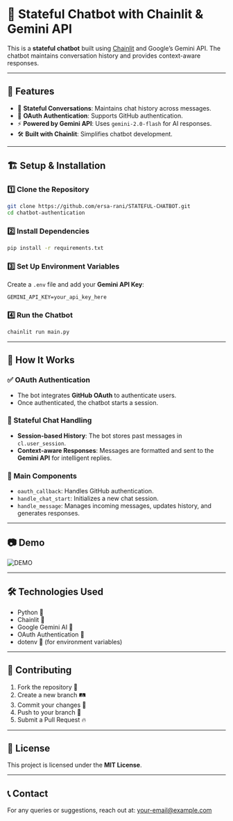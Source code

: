 # 🤖 Stateful Chatbot with Chainlit & Gemini API

This is a **stateful chatbot** built using [Chainlit](https://github.com/Chainlit/chainlit) and Google’s Gemini API. The chatbot maintains conversation history and provides context-aware responses.

---

## 🚀 Features
- 🔄 **Stateful Conversations**: Maintains chat history across messages.
- 🔐 **OAuth Authentication**: Supports GitHub authentication.
- ⚡ **Powered by Gemini API**: Uses `gemini-2.0-flash` for AI responses.
- 🛠️ **Built with Chainlit**: Simplifies chatbot development.

---

## 🏗️ Setup & Installation

### 1️⃣ Clone the Repository
```bash
git clone https://github.com/ersa-rani/STATEFUL-CHATBOT.git
cd chatbot-authentication
```

### 2️⃣ Install Dependencies
```bash
pip install -r requirements.txt
```

### 3️⃣ Set Up Environment Variables
Create a `.env` file and add your **Gemini API Key**:
```env
GEMINI_API_KEY=your_api_key_here
```

### 4️⃣ Run the Chatbot
```bash
chainlit run main.py
```

---

## 📜 How It Works

### ✅ OAuth Authentication
- The bot integrates **GitHub OAuth** to authenticate users.
- Once authenticated, the chatbot starts a session.

### 💬 Stateful Chat Handling
- **Session-based History**: The bot stores past messages in `cl.user_session`.
- **Context-aware Responses**: Messages are formatted and sent to the **Gemini API** for intelligent replies.

### 🔧 Main Components
- `oauth_callback`: Handles GitHub authentication.
- `handle_chat_start`: Initializes a new chat session.
- `handle_message`: Manages incoming messages, updates history, and generates responses.

---

## 📷 Demo
![DEMO](https://github.com/user-attachments/assets/8a3e5042-7d47-4078-aa21-36ea80ec721f)


---

## 🛠️ Technologies Used
- Python 🐍
- Chainlit 🔗
- Google Gemini AI 🤖
- OAuth Authentication 🔐
- dotenv 🌱 (for environment variables)

---

## 🤝 Contributing
1. Fork the repository 🍴
2. Create a new branch 🛤️
3. Commit your changes 🎯
4. Push to your branch 🚀
5. Submit a Pull Request 🔥

---

## 📜 License
This project is licensed under the **MIT License**.

---

## 📞 Contact
For any queries or suggestions, reach out at: [your-email@example.com](mailto:ersarani955@gmail.com)

